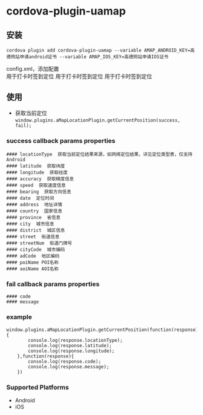 # cordova-plugin-uamap

## 安装

    cordova plugin add cordova-plugin-uamap --variable AMAP_ANDROID_KEY=高德网站申请android证书 --variable AMAP_IOS_KEY=高德网站申请IOS证书

config.xml，添加配置    
<edit-config target="NSLocationWhenInUseUsageDescription" file="*-Info.plist" mode="merge">
    <string>用于打卡时签到定位</string>
</edit-config>
<edit-config target="NSLocationAlwaysAndWhenInUseUsageDescription" file="*-Info.plist" mode="merge">
    <string>用于打卡时签到定位</string>
</edit-config>
<edit-config target="NSLocationAlwaysUsageDescription" file="*-Info.plist" mode="merge">
    <string>用于打卡时签到定位</string>
</edit-config>

## 使用
- 获取当前定位
`window.plugins.aMapLocationPlugin.getCurrentPosition(success, fail);`

### success callback params properties
	#### locationType  获取当前定位结果来源，如网络定位结果，详见定位类型表，仅支持Android
	#### latitude  获取纬度
	#### longitude  获取经度
	#### accuracy  获取精度信息
	#### speed  获取速度信息
	#### bearing  获取方向信息
	#### date  定位时间
	#### address  地址详情
	#### country  国家信息
	#### province  省信息
	#### city  城市信息
	#### district  城区信息
	#### street  街道信息
	#### streetNum  街道门牌号
	#### cityCode  城市编码
	#### adCode  地区编码
	#### poiName POI名称
	#### aoiName AOI名称


### fail callback params properties
	#### code
	#### message

### example
	window.plugins.aMapLocationPlugin.getCurrentPosition(function(response){
			console.log(response.locationType);
			console.log(response.latitude);
			console.log(response.longitude);
		},function(response){
			console.log(response.code);
			console.log(response.message);
		})

### Supported Platforms
- Android
- iOS


